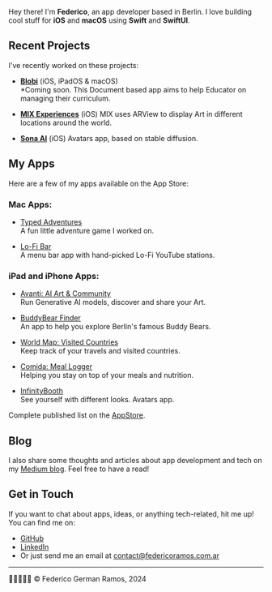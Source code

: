 Hey there! 
I'm **Federico**, an app developer based in Berlin. 
I love building cool stuff for **iOS** and **macOS** using **Swift** and **SwiftUI**.

## Recent Projects
I've recently worked on these projects:

- **[Blobi](https://blobi.net)** (iOS, iPadOS & macOS)   
   *Coming soon. This Document based app aims to help Educator on managing their curriculum.

- **[MIX Experiences](https://apps.apple.com/de/app/mix-experiences/id6448399480?l=en-GB)** (iOS) 
  MIX uses ARView to display Art in different locations around the world.

- **[Sona AI](https://apps.apple.com/de/app/sona-ai-portrait-generator/id6449460752?l=en-GB)** (iOS) 
  Avatars app, based on stable diffusion.



## My Apps
Here are a few of my apps available on the App Store:

### Mac Apps:
- [Typed Adventures](https://apps.apple.com/de/app/typed-adventures/id6478809036)  
  A fun little adventure game I worked on.

- [Lo-Fi Bar](https://apps.apple.com/de/app/lo-fi-bar/id6473050829?mt=12)  
  A menu bar app with hand-picked Lo-Fi YouTube stations.

### iPad and iPhone Apps:
- [Avanti: AI Art & Community](https://apps.apple.com/de/app/avanti-ai-art-community/id6471005713)  
  Run Generative AI models, discover and share your Art.
  
- [BuddyBear Finder](https://apps.apple.com/de/app/buddybear-finder/id6466288111)  
  An app to help you explore Berlin's famous Buddy Bears.

- [World Map: Visited Countries](https://apps.apple.com/de/app/world-map-visited-countries/id1551551412)  
  Keep track of your travels and visited countries.

- [Comida: Meal Logger](https://apps.apple.com/de/app/comida-meal-logger/id6483862712)  
  Helping you stay on top of your meals and nutrition.

- [InfinityBooth](https://apps.apple.com/de/app/infinitybooth/id1668191577)  
  See yourself with different looks. Avatars app.

Complete published list on the [AppStore](https://apps.apple.com/de/developer/federico-german-ramos/id1551551414).

## Blog
I also share some thoughts and articles about app development and tech on my [Medium blog](https://medium.com/@federicoramos77). Feel free to have a read!

## Get in Touch
If you want to chat about apps, ideas, or anything tech-related, hit me up! You can find me on:
- [GitHub](https://github.com/yourusername)
- [LinkedIn](https://www.linkedin.com/in/federico-ramos/)
- Or just send me an email at [contact@federicoramos.com.ar](mailto:contact@federicoramos.com.ar)

---
👨🏻‍💻🧉🎵
© Federico German Ramos, 2024
